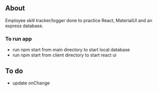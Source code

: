 ## About

Employee skill tracker/logger done to practice React, MaterialUI and an express database. 

### To run app

- run npm start from main directory to start local database
- run npm start from client directory to start react ui

## To do

- update onChange



